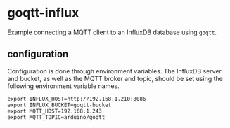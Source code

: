# goqtt-influx

Example connecting a MQTT client to an InfluxDB database using `goqtt`.

## configuration

Configuration is done through environment variables. The InfluxDB server and bucket, as well as the MQTT broker and topic, should be set using the following environment variable names.

```text
export INFLUX_HOST=http://192.168.1.210:8086
export INFLUX_BUCKET=goqtt-bucket
export MQTT_HOST=192.168.1.243
export MQTT_TOPIC=arduino/goqtt
```